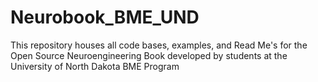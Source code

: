 # Neurobook_BME_UND
This repository houses all code bases, examples, and Read Me's for the Open Source Neuroengineering Book developed by students at the University of North Dakota BME Program
